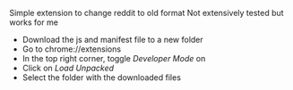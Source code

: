 Simple extension to change reddit to old format
Not extensively tested but works for me
- Download the js and manifest file to a new folder
- Go to chrome://extensions
- In the top right corner, toggle *Developer Mode* on
- Click on *Load Unpacked*
- Select the folder with the downloaded files
